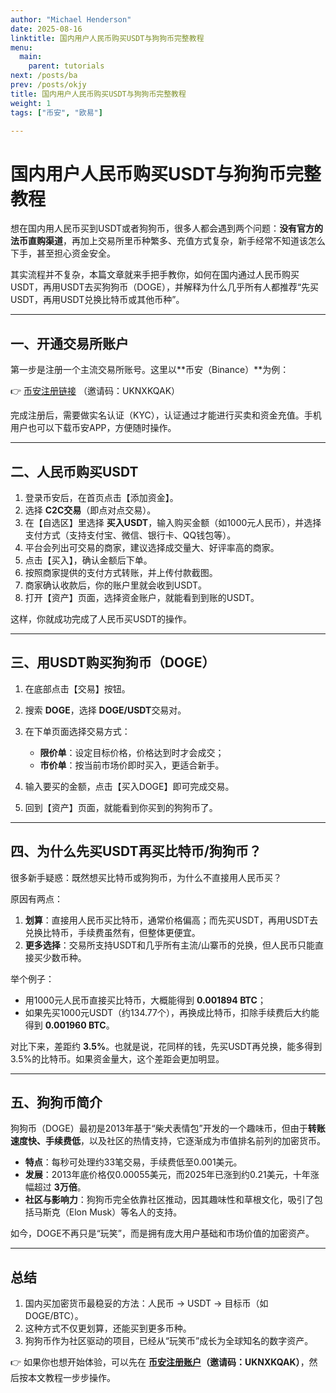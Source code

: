 ```yaml
---
author: "Michael Henderson"
date: 2025-08-16
linktitle: 国内用户人民币购买USDT与狗狗币完整教程
menu:
  main:
    parent: tutorials
next: /posts/ba
prev: /posts/okjy
title: 国内用户人民币购买USDT与狗狗币完整教程
weight: 1
tags: ["币安", "欧易"]

---
```

# 国内用户人民币购买USDT与狗狗币完整教程

想在国内用人民币买到USDT或者狗狗币，很多人都会遇到两个问题：**没有官方的法币直购渠道**，再加上交易所里币种繁多、充值方式复杂，新手经常不知道该怎么下手，甚至担心资金安全。

其实流程并不复杂，本篇文章就来手把手教你，如何在国内通过人民币购买USDT，再用USDT去买狗狗币（DOGE），并解释为什么几乎所有人都推荐“先买USDT，再用USDT兑换比特币或其他币种”。

---

## 一、开通交易所账户

第一步是注册一个主流交易所账号。这里以\*\*币安（Binance）\*\*为例：

👉 [币安注册链接](https://www.binance.com/join?ref=UKNXKQAK) （邀请码：UKNXKQAK）

完成注册后，需要做实名认证（KYC），认证通过才能进行买卖和资金充值。手机用户也可以下载币安APP，方便随时操作。

---

## 二、人民币购买USDT

1. 登录币安后，在首页点击【添加资金】。
2. 选择 **C2C交易**（即点对点交易）。
3. 在【自选区】里选择 **买入USDT**，输入购买金额（如1000元人民币），并选择支付方式（支持支付宝、微信、银行卡、QQ钱包等）。
4. 平台会列出可交易的商家，建议选择成交量大、好评率高的商家。
5. 点击【买入】，确认金额后下单。
6. 按照商家提供的支付方式转账，并上传付款截图。
7. 商家确认收款后，你的账户里就会收到USDT。
8. 打开【资产】页面，选择资金账户，就能看到到账的USDT。

这样，你就成功完成了人民币买USDT的操作。

---

## 三、用USDT购买狗狗币（DOGE）

1. 在底部点击【交易】按钮。
2. 搜索 **DOGE**，选择 **DOGE/USDT**交易对。
3. 在下单页面选择交易方式：

   * **限价单**：设定目标价格，价格达到时才会成交；
   * **市价单**：按当前市场价即时买入，更适合新手。
4. 输入要买的金额，点击【买入DOGE】即可完成交易。
5. 回到【资产】页面，就能看到你买到的狗狗币了。

---

## 四、为什么先买USDT再买比特币/狗狗币？

很多新手疑惑：既然想买比特币或狗狗币，为什么不直接用人民币买？

原因有两点：

1. **划算**：直接用人民币买比特币，通常价格偏高；而先买USDT，再用USDT去兑换比特币，手续费虽然有，但整体更便宜。
2. **更多选择**：交易所支持USDT和几乎所有主流/山寨币的兑换，但人民币只能直接买少数币种。

举个例子：

* 用1000元人民币直接买比特币，大概能得到 **0.001894 BTC**；
* 如果先买1000元USDT（约134.77个），再换成比特币，扣除手续费后大约能得到 **0.001960 BTC**。

对比下来，差距约 **3.5%**。也就是说，花同样的钱，先买USDT再兑换，能多得到3.5%的比特币。如果资金量大，这个差距会更加明显。

---

## 五、狗狗币简介

狗狗币（DOGE）最初是2013年基于“柴犬表情包”开发的一个趣味币，但由于**转账速度快、手续费低**，以及社区的热情支持，它逐渐成为市值排名前列的加密货币。

* **特点**：每秒可处理约33笔交易，手续费低至0.001美元。
* **发展**：2013年底价格仅0.00055美元，而2025年已涨到约0.21美元，十年涨幅超过 **3万倍**。
* **社区与影响力**：狗狗币完全依靠社区推动，因其趣味性和草根文化，吸引了包括马斯克（Elon Musk）等名人的支持。

如今，DOGE不再只是“玩笑”，而是拥有庞大用户基础和市场价值的加密资产。

---

## 总结

1. 国内买加密货币最稳妥的方法：人民币 → USDT → 目标币（如DOGE/BTC）。
2. 这种方式不仅更划算，还能买到更多币种。
3. 狗狗币作为社区驱动的项目，已经从“玩笑币”成长为全球知名的数字资产。

👉 如果你也想开始体验，可以先在 **[币安注册账户](https://www.binance.com/join?ref=UKNXKQAK)（邀请码：UKNXKQAK）**，然后按本文教程一步步操作。
